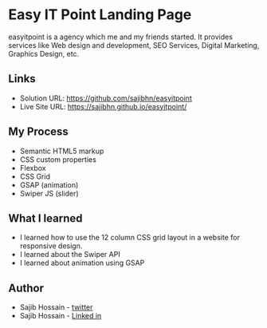 
# Easy IT Point Landing Page

easyitpoint is a agency which me and my friends started.
It provides services like Web design and development, SEO Services, Digital Marketing,
Graphics Design, etc.


## Links

- Solution URL: https://github.com/sajibhn/easyitpoint
- Live Site URL: https://sajibhn.github.io/easyitpoint/

## My Process

- Semantic HTML5 markup
- CSS custom properties
- Flexbox
- CSS Grid
- GSAP (animation)
- Swiper JS (slider)

## What I learned
- I learned how to use the 12 column CSS grid layout in a website for responsive design.
- I learned about the Swiper API
- I learned about animation using GSAP

## Author

 - Sajib Hossain - [twitter](https://twitter.com/sajib_hsn)
 - Sajib Hossain - [Linked in](https://www.linkedin.com/in/sajib-hossain-17929b225/)

